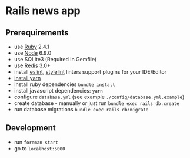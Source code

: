 # Rails news app

## Prerequirements

- use [Ruby](https://www.ruby-lang.org) 2.4.1
- use [Node](https://nodejs.org) 6.9.0
- use SQLite3 (Required in Gemfile)
- use [Redis](https://redis.io) 3.0+
- install [eslint](http://eslint.org), [stylelint](https://stylelint.io) linters support plugins for your IDE/Editor
- [install yarn](https://yarnpkg.com/en/docs/install)
- install ruby dependencies `bundle install`
- install javascript dependencies: `yarn`
- configure `database.yml` (see example `./config/database.yml.example`)
- create database - manually or just run `bundle exec rails db:create`
- run database migrations `bundle exec rails db:migrate`


## Development
  - run
    ```foreman start```
  - go to ```localhost:5000```
